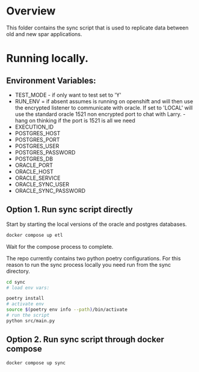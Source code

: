 # Overview

This folder contains the sync script that is used to replicate data between old
and new spar applications.

# Running locally.
## Environment Variables:

* TEST_MODE - if only want to test set to 'Y'
* RUN_ENV = if absent assumes is running on openshift and will then use the
            encrypted listener to communicate with oracle.  If set to 'LOCAL'
            will use the standard oracle 1521 non encrypted port to chat with
            Larry. - hang on thinking if the port is 1521  is all we need
* EXECUTION_ID
* POSTGRES_HOST
* POSTGRES_PORT
* POSTGRES_USER
* POSTGRES_PASSWORD
* POSTGRES_DB
* ORACLE_PORT
* ORACLE_HOST
* ORACLE_SERVICE
* ORACLE_SYNC_USER
* ORACLE_SYNC_PASSWORD


## Option 1. Run sync script directly

Start by starting the local versions of the oracle and postgres databases.

```bash
docker compose up etl
```

Wait for the compose process to complete.

The repo currently contains two python poetry configurations.  For this reason
to run the sync process locally you need run from the sync directory.

```bash
cd sync
# load env vars:

poetry install
# activate env
source $(poetry env info --path)/bin/activate
# run the script
python src/main.py
```


## Option 2. Run sync script through docker compose

```bash
docker compose up sync
```
